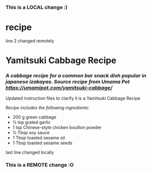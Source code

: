 ### This is a LOCAL change :)
# recipe
line 2 changed remotely

# **Yamitsuki Cabbage Recipe**
### ***A cabbage recipe for a common bar snack dish popular in japanese izakayas. Source recipe from Umama Pot https://umamipot.com/yamitsuki-cabbage/***

Updated instruction files to clarify it is a Yamitsuki Cabbage Recipe

*Recipe includes the following ingredients:*
* 200 g green cabbage
* ½ tsp grated garlic
* 1 tsp Chinese-style chicken bouillon powder
* ½ Tbsp soy sauce
* 1 Tbsp toasted sesame oil
* 1 Tbsp toasted sesame seeds

last line changed locally
### This is a REMOTE change :O